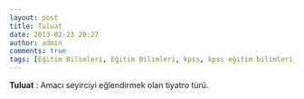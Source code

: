 ```yaml
---
layout: post
title: Tuluat
date: 2013-02-23 20:27
author: admin
comments: true
tags: [Eğitim Bilimleri, Eğitim Bilimleri, kpss, kpss eğitim bilimleri, Kpss Sözlük, t]
---
```

<strong>Tuluat</strong> : Amacı seyirciyi eğlendirmek olan tiyatro türü.
